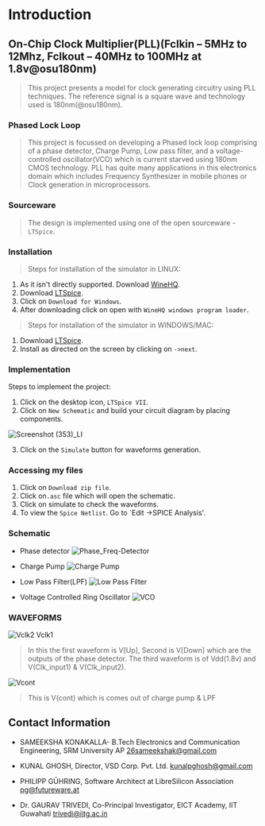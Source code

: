 # Introduction
## On-Chip Clock Multiplier(PLL)(Fclkin – 5MHz to 12Mhz, Fclkout – 40MHz to 100MHz at 1.8v@osu180nm)
> This project presents a model for clock generating circuitry using PLL techniques. The reference signal is a square wave and technology used is 180nm(@osu180nm). 

### Phased Lock Loop
> This project is focussed on developing a Phased lock loop comprising of a phase detector, Charge Pump, Low pass filter, and a voltage-controlled oscillator(VCO) which is current starved using 180nm CMOS technology. PLL has quite many applications in this electronics domain which includes Frequency Synthesizer in mobile phones or Clock generation in microprocessors.

### Sourceware
> The design is implemented using one of the open sourceware -`LTSpice`.

### Installation
> Steps for installation of the simulator in LINUX:
1) As it isn't directly supported. Download [WineHQ](https://wiki.winehq.org/Download).
2) Download [LTSpice](https://www.analog.com/en/design-center/design-tools-and-calculators/ltspice-simulator.html).
3) Click on `Download for Windows`.
4) After downloading click on open with `WineHQ windows program loader`.

> Steps for installation of the simulator in WINDOWS/MAC:
1) Download [LTSpice](https://www.analog.com/en/design-center/design-tools-and-calculators/ltspice-simulator.html).
2) Install as directed on the screen by clicking on `->next`.

### Implementation
Steps to implement the project:
1) Click on the desktop icon, `LTSpice VII`.
2) Click on `New Schematic` and build your circuit diagram by placing components. 

![Screenshot (353)_LI](https://user-images.githubusercontent.com/34000135/84546653-6b0fa400-ad1f-11ea-9b50-b768c685475f.jpg)

3) Click on the `Simulate` button for waveforms generation.

### Accessing my files
1) Click on `Download zip file`.
2) Click on`.asc` file which will open the schematic.
3) Click on simulate to check the waveforms.
4) To view the `Spice Netlist`. Go to `Edit ->SPICE Analysis'.


### Schematic

- Phase detector
![Phase_Freq-Detector](https://user-images.githubusercontent.com/34000135/84765364-c2966400-afec-11ea-98bd-c16fbca247b3.png)

- Charge Pump 
![Charge Pump](https://user-images.githubusercontent.com/34000135/84765263-9aa70080-afec-11ea-9dda-e5d47fc86231.png)

- Low Pass Filter(LPF)
![Low Pass Filter](https://user-images.githubusercontent.com/34000135/84765326-b27e8480-afec-11ea-9f82-c823fee75e65.png)

- Voltage Controlled Ring Oscillator
![VCO](https://user-images.githubusercontent.com/34000135/84764899-0d63ac00-afec-11ea-88df-da10690bdbde.png)


### WAVEFORMS

![Vclk2   Vclk1](https://user-images.githubusercontent.com/34000135/84765417-d215ad00-afec-11ea-9eb8-97b940b97b7f.png)

> In this the first waveform is V[Up], Second is V[Down] which are the outputs of the phase detector. The third waveform is of Vdd(1.8v) and V(Clk_input1) & V(Clk_input2).

![Vcont](https://user-images.githubusercontent.com/34000135/84765449-dcd04200-afec-11ea-8383-7b36e1fc71f2.png)
> This is V(cont) which is comes out of charge pump & LPF





Contact Information
--------

-  SAMEEKSHA KONAKALLA- B.Tech Electronics and Communication Engineering, SRM University AP <26sameekshak@gmail.com>

- KUNAL GHOSH, Director, VSD Corp. Pvt. Ltd. <kunalpghosh@gmail.com>

- PHILIPP GÜHRING, Software Architect at LibreSilicon Association <pg@futureware.at>

-  Dr. GAURAV TRIVEDI, Co-Principal Investigator, EICT Academy, IIT Guwahati <trivedi@iitg.ac.in>
